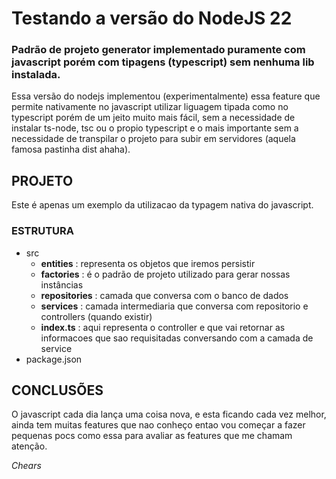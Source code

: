 
# Testando a versão do NodeJS 22

### Padrão de projeto generator implementado puramente com javascript porém com tipagens (typescript) sem nenhuma lib instalada.

Essa versão do nodejs implementou (experimentalmente) essa feature que permite nativamente no javascript utilizar liguagem tipada como no typescript porém de um jeito muito mais fácil, sem a necessidade de instalar ts-node, tsc ou o propio typescript e o mais importante sem a necessidade de transpilar o projeto para subir em servidores (aquela famosa pastinha dist ahaha).

## PROJETO

Este é apenas um exemplo da utilizacao da typagem nativa do javascript.

### ESTRUTURA

- src
    - **entities** : representa os objetos que iremos persistir
    - **factories** : é o padrão de projeto utilizado para gerar nossas instâncias
    - **repositories** : camada que conversa com o banco de dados
    - **services** : camada intermediaria que conversa com repositorio e controllers (quando existir)
    - **index.ts**  : aqui representa o controller e que vai retornar as informacoes que sao requisitadas conversando com a camada de service
- package.json


## CONCLUSÕES

O javascript cada dia lança uma coisa nova, e esta ficando cada vez melhor, ainda tem muitas features que nao conheço entao vou começar a fazer pequenas pocs como essa para avaliar as features que me chamam atenção.

_Chears_

